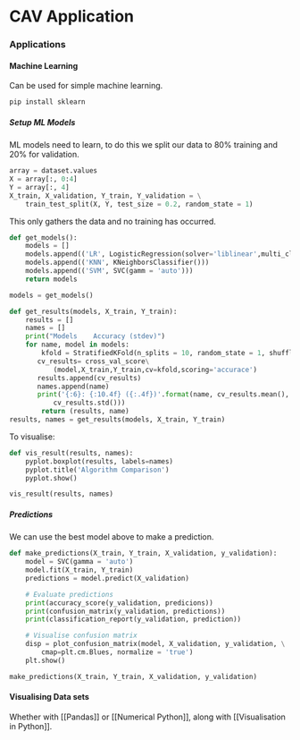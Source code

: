 # CAV Application

### Applications

#### Machine Learning
Can be used for simple machine learning.
```python
pip install sklearn
```

##### Setup ML Models
ML models need to learn, to do this we split our data to 80% training and 20% for validation.
```python
array = dataset.values
X = array[:, 0:4]
Y = array[:, 4]
X_train, X_validation, Y_train, Y_validation = \
	train_test_split(X, Y, test_size = 0.2, random_state = 1)
```
This only gathers the data and no training has occurred.

```python
def get_models():
	models = []
	models.append(('LR', LogisticRegression(solver='liblinear',multi_class='ovr')))
	models.append(('KNN', KNeighborsClassifier()))
	models.append(('SVM', SVC(gamm = 'auto')))
	return models

models = get_models()

def get_results(models, X_train, Y_train):
	results = []
	names = []
	print("Models    Accuracy (stdev)")
	for name, model in models:
		kfold = StratifiedKFold(n_splits = 10, random_state = 1, shuffle = True)
	   cv_results= cross_val_score\
		   (model,X_train,Y_train,cv=kfold,scoring='accurace')
	   results.append(cv_results)
	   names.append(name)
	   print('{:6}: {:10.4f} ({:.4f})'.format(name, cv_results.mean(), \
		   cv_results.std()))
		return (results, name)
results, names = get_results(models, X_train, Y_train)
```
To visualise:
```python
def vis_result(results, names):
	pyplot.boxplot(results, labels=names)
	pyplot.title('Algorithm Comparison')
	pyplot.show()

vis_result(results, names)
```

##### Predictions
We can use the best model above to make a prediction.
```python
def make_predictions(X_train, Y_train, X_validation, y_validation):
	model = SVC(gamma = 'auto')
	model.fit(X_train, Y_train)
	predictions = model.predict(X_validation)

	# Evaluate predictions
	print(accuracy_score(y_validation, predicions))
	print(confusion_matrix(y_validation, predictions))
	print(classification_report(y_validation, prediction))

	# Visualise confusion matrix
	disp = plot_confusion_matrix(model, X_validation, y_validation, \
		cmap=plt.cm.Blues, normalize = 'true')
	plt.show()

make_predictions(X_train, Y_train, X_validation, y_validation)
```

#### Visualising Data sets
Whether with [[Pandas]] or [[Numerical Python]], along with [[Visualisation in Python]].